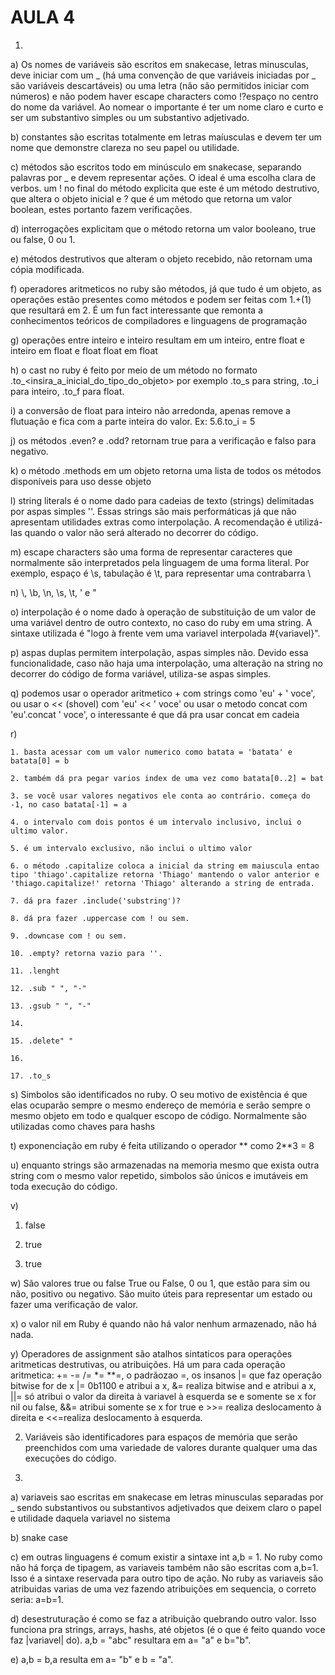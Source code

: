 # AULA 4

1. 

a) Os nomes de variáveis são escritos em snakecase, letras minusculas, deve iniciar com um _ (há uma convenção de que variáveis iniciadas por _ são variáveis descartáveis) ou uma letra (não são permitidos iniciar com números) e não podem haver escape characters como !?espaço no centro do nome da variável. Ao nomear o importante é ter um nome claro e curto e ser um substantivo simples ou um substantivo adjetivado.

b) constantes são escritas totalmente em letras maíusculas e devem ter um nome que demonstre clareza no seu papel ou utilidade.

c) métodos são escritos todo em minúsculo em snakecase, separando palavras por _ e devem representar ações. O ideal é uma escolha clara de verbos. um ! no final do método explicita que este é um método destrutivo, que altera o objeto inicial e ? que é um método que retorna um valor boolean, estes portanto fazem verificações.

d) interrogações explicitam que o método retorna um valor booleano, true ou false, 0 ou 1.

e) métodos destrutivos que alteram o objeto recebido, não retornam uma cópia modificada.

f) operadores aritmeticos no ruby são métodos, já que tudo é um objeto, as operações estão presentes como métodos e podem ser feitas com 1.+(1) que resultará em 2. É um fun fact interessante que remonta a conhecimentos teóricos de compiladores e linguagens de programação

g) operações entre inteiro e inteiro resultam em um inteiro, entre float e inteiro em float e float float em float

h) o cast no ruby é feito por meio de um método no formato .to_<insira_a_inicial_do_tipo_do_objeto> por exemplo .to_s para string, .to_i para inteiro, .to_f para float.

i) a conversão de float para inteiro não arredonda, apenas remove a flutuação e fica com a parte inteira do valor. Ex: 5.6.to_i = 5

j) os métodos .even? e .odd? retornam true para a verificação e falso para negativo.

k) o método .methods em um objeto retorna uma lista de todos os métodos disponíveis para uso desse objeto

l) string literals é o nome dado para cadeias de texto (strings) delimitadas por aspas simples ''. Essas strings são mais performáticas já que não apresentam utilidades extras como interpolação. A recomendação é utilizá-las quando o valor não será alterado no decorrer do código.

m) escape characters são uma forma de representar caracteres que normalmente são interpretados pela linguagem de uma forma literal. Por exemplo, espaço é \s, tabulação é \t, para representar uma contrabarra \\ 

n) \\, \b, \n, \s, \t, \' e \"

o) interpolação é o nome dado à operação de substituição de um valor de uma variável dentro de outro contexto, no caso do ruby em uma string. A sintaxe utilizada é "logo à frente vem uma variavel interpolada #{variavel}".

p) aspas duplas permitem interpolação, aspas simples não. Devido essa funcionalidade, caso não haja uma interpolação, uma alteração na string no decorrer do código de forma variável, utiliza-se aspas simples.

q) podemos usar o operador aritmetico + com strings como 'eu' + ' voce', ou usar o << (shovel) com 'eu' << ' voce' ou usar o metodo concat com 'eu'.concat ' voce', o interessante é que dá pra usar concat em cadeia

r) 

    1. basta acessar com um valor numerico como batata = 'batata' e batata[0] = b

    2. também dá pra pegar varios index de uma vez como batata[0..2] = bat

    3. se você usar valores negativos ele conta ao contrário. começa do -1, no caso batata[-1] = a

    4. o intervalo com dois pontos é um intervalo inclusivo, inclui o ultimo valor.

    5. é um intervalo exclusivo, não inclui o ultimo valor 

    6. o método .capitalize coloca a inicial da string em maiuscula entao tipo 'thiago'.capitalize retorna 'Thiago' mantendo o valor anterior e 'thiago.capitalize!' retorna 'Thiago' alterando a string de entrada.

    7. dá pra fazer .include('substring')?

    8. dá pra fazer .uppercase com ! ou sem.

    9. .downcase com ! ou sem.

    10. .empty? retorna vazio para ''. 

    11. .lenght

    12. .sub " ", "-"

    13. .gsub " ", "-"

    14. 

    15. .delete" "

    16. 

    17. .to_s

s) Simbolos são identificados no ruby. O seu motivo de existência é que elas ocuparão sempre o mesmo endereço de memória e serão sempre o mesmo objeto em todo e qualquer escopo de código. Normalmente são utilizadas como chaves para hashs

t) exponenciação em ruby é feita utilizando o operador ** como 2**3 = 8

u) enquanto strings são armazenadas na memoria mesmo que exista outra string com o mesmo valor repetido, simbolos são únicos e imutáveis em toda execução do código.

v) 

1. false

2. true

3. true

w) São valores true ou false True ou False, 0 ou 1, que estão para sim ou não, positivo ou negativo. São muito úteis para representar um estado ou fazer uma verificação de valor.

x) o valor nil em Ruby é quando não há valor nenhum armazenado, não há nada.

y) Operadores de assignment são atalhos sintaticos para operações aritmeticas destrutivas, ou atribuições. Há um para cada operação aritmetica: += -= /= *= **=, o padrãozao =, os insanos |= que faz operação bitwise for de x |= 0b1100 e atribui a x, &= realiza bitwise and e atribui a x, ||= só atribui o valor da direita à variavel à esquerda se e somente se x for nil ou false, &&= atribui somente se x for true e >>= realiza deslocamento à direita e <<=realiza deslocamento à esquerda.

2. Variáveis são identificadores para espaços de memória que serão preenchidos com uma variedade de valores durante qualquer uma das execuções do código.

3. 

a) variaveis sao escritas em snakecase em letras minusculas separadas por _ sendo substantivos ou substantivos adjetivados que deixem claro o papel e utilidade daquela variavel no sistema

b) snake case

c) em outras linguagens é comum existir a sintaxe int a,b = 1. No ruby como não há força de tipagem, as variaveis também não são escritas com a,b=1. Isso é a sintaxe reservada para outro tipo de ação. No ruby as variaveis são atribuidas varias de uma vez fazendo atribuições em sequencia, o correto seria: a=b=1.

d) desestruturação é como se faz a atribuição quebrando outro valor. Isso funciona pra strings, arrays, hashs, até objetos (é o que é feito quando voce faz |variavel| do). a,b = "abc" resultara em a= "a" e b="b".

e) a,b = b,a resulta em a= "b" e b = "a".